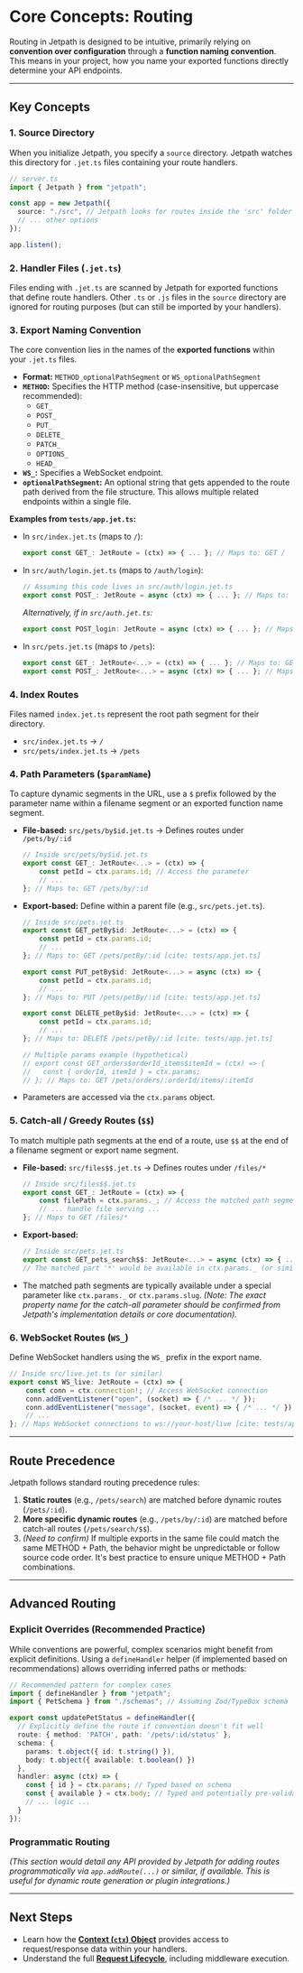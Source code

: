 <docmach type="wrapper" file="docs/fragments/docs.html" replacement="content">
 
# Core Concepts: Routing

Routing in Jetpath is designed to be intuitive, primarily relying on **convention over configuration** through a **function naming convention**. This means in your project, how you name your exported functions directly determine your API endpoints.

---

## Key Concepts

### 1. Source Directory

When you initialize Jetpath, you specify a `source` directory. Jetpath watches this directory for `.jet.ts` files containing your route handlers.

```typescript
// server.ts
import { Jetpath } from "jetpath";

const app = new Jetpath({
  source: "./src", // Jetpath looks for routes inside the 'src' folder
  // ... other options
});

app.listen();
```

### 2\. Handler Files (`.jet.ts`)

Files ending with `.jet.ts` are scanned by Jetpath for exported functions that define route handlers. Other `.ts` or `.js` files in the `source` directory are ignored for routing purposes (but can still be imported by your handlers).

### 3\. Export Naming Convention

The core convention lies in the names of the **exported functions** within your `.jet.ts` files.

  * **Format:** `METHOD_optionalPathSegment` or `WS_optionalPathSegment`
  * **`METHOD`:** Specifies the HTTP method (case-insensitive, but uppercase recommended):
      * `GET_`
      * `POST_`
      * `PUT_`
      * `DELETE_`
      * `PATCH_`
      * `OPTIONS_`
      * `HEAD_`
  * **`WS_`:** Specifies a WebSocket endpoint.
  * **`optionalPathSegment`:** An optional string that gets appended to the route path derived from the file structure. This allows multiple related endpoints within a single file.

**Examples from `tests/app.jet.ts`:**

  * In `src/index.jet.ts` (maps to `/`):
    ```typescript
    export const GET_: JetRoute = (ctx) => { ... }; // Maps to: GET /
    ```
  * In `src/auth/login.jet.ts` (maps to `/auth/login`):
    ```typescript
    // Assuming this code lives in src/auth/login.jet.ts
    export const POST_: JetRoute = async (ctx) => { ... }; // Maps to: POST /auth/login
    ```
    *Alternatively, if in `src/auth.jet.ts`:*
    ```typescript
    export const POST_login: JetRoute = async (ctx) => { ... }; // Maps to: POST /auth/login [cite: tests/app.jet.ts]
    ```
  * In `src/pets.jet.ts` (maps to `/pets`):
    ```typescript
    export const GET_: JetRoute<...> = (ctx) => { ... }; // Maps to: GET /pets [cite: tests/app.jet.ts]
    export const POST_: JetRoute<...> = async (ctx) => { ... }; // Maps to: POST /pets [cite: tests/app.jet.ts]
    ```

### 4\. Index Routes

Files named `index.jet.ts` represent the root path segment for their directory.

  * `src/index.jet.ts` -\> `/`
  * `src/pets/index.jet.ts` -\> `/pets`

### 4\. Path Parameters (`$paramName`)

To capture dynamic segments in the URL, use a `$` prefix followed by the parameter name within a filename segment or an exported function name segment.

  * **File-based:** `src/pets/by$id.jet.ts` -\> Defines routes under `/pets/by/:id`
    ```typescript
    // Inside src/pets/by$id.jet.ts
    export const GET_: JetRoute<...> = (ctx) => {
        const petId = ctx.params.id; // Access the parameter
        // ...
    }; // Maps to: GET /pets/by/:id
    ```
  * **Export-based:** Define within a parent file (e.g., `src/pets.jet.ts`).
    ```typescript
    // Inside src/pets.jet.ts
    export const GET_petBy$id: JetRoute<...> = (ctx) => {
        const petId = ctx.params.id;
        // ...
    }; // Maps to: GET /pets/petBy/:id [cite: tests/app.jet.ts]

    export const PUT_petBy$id: JetRoute<...> = async (ctx) => {
        const petId = ctx.params.id;
        // ...
    }; // Maps to: PUT /pets/petBy/:id [cite: tests/app.jet.ts]

    export const DELETE_petBy$id: JetRoute<...> = (ctx) => {
        const petId = ctx.params.id;
        // ...
    }; // Maps to: DELETE /pets/petBy/:id [cite: tests/app.jet.ts]

    // Multiple params example (hypothetical)
    // export const GET_orders$orderId_items$itemId = (ctx) => {
    //   const { orderId, itemId } = ctx.params;
    // }; // Maps to: GET /pets/orders/:orderId/items/:itemId
    ```
  * Parameters are accessed via the `ctx.params` object.

### 5\. Catch-all / Greedy Routes (`$$`)

To match multiple path segments at the end of a route, use `$$` at the end of a filename segment or export name segment.

  * **File-based:** `src/files$$.jet.ts` -\> Defines routes under `/files/*`
    ```typescript
    // Inside src/files$$.jet.ts
    export const GET_: JetRoute = (ctx) => {
        const filePath = ctx.params._; // Access the matched path segments (exact property name TBC)
        // ... handle file serving ...
    }; // Maps to GET /files/*
    ```
  * **Export-based:**
    ```typescript
    // Inside src/pets.jet.ts
    export const GET_pets_search$$: JetRoute<...> = async (ctx) => { ... }; // Maps to GET /pets/search/* [cite: tests/app.jet.ts]
    // The matched part '*' would be available in ctx.params._ (or similar TBC)
    ```
  * The matched path segments are typically available under a special parameter like `ctx.params._` or `ctx.params.slug`. *(Note: The exact property name for the catch-all parameter should be confirmed from Jetpath's implementation details or core documentation).*

### 6\. WebSocket Routes (`WS_`)

Define WebSocket handlers using the `WS_` prefix in the export name.

```typescript
// Inside src/live.jet.ts (or similar)
export const WS_live: JetRoute = (ctx) => {
    const conn = ctx.connection!; // Access WebSocket connection
    conn.addEventListener("open", (socket) => { /* ... */ });
    conn.addEventListener("message", (socket, event) => { /* ... */ });
    // ...
}; // Maps WebSocket connections to ws://your-host/live [cite: tests/app.jet.ts]
```

-----

## Route Precedence

Jetpath follows standard routing precedence rules:

1.  **Static routes** (e.g., `/pets/search`) are matched before dynamic routes (`/pets/:id`).
2.  **More specific dynamic routes** (e.g., `/pets/by/:id`) are matched before catch-all routes (`/pets/search/$$`).
3.  *(Need to confirm)* If multiple exports in the same file could match the same METHOD + Path, the behavior might be unpredictable or follow source code order. It's best practice to ensure unique METHOD + Path combinations.

-----

## Advanced Routing

### Explicit Overrides (Recommended Practice)

While conventions are powerful, complex scenarios might benefit from explicit definitions. Using a `defineHandler` helper (if implemented based on recommendations) allows overriding inferred paths or methods:

```typescript
// Recommended pattern for complex cases
import { defineHandler } from "jetpath";
import { PetSchema } from "./schemas"; // Assuming Zod/TypeBox schema

export const updatePetStatus = defineHandler({
  // Explicitly define the route if convention doesn't fit well
  route: { method: 'PATCH', path: '/pets/:id/status' },
  schema: {
    params: t.object({ id: t.string() }),
    body: t.object({ available: t.boolean() })
  },
  handler: async (ctx) => {
    const { id } = ctx.params; // Typed based on schema
    const { available } = ctx.body; // Typed and potentially pre-validated
    // ... logic ...
  }
});
```

### Programmatic Routing

*(This section would detail any API provided by Jetpath for adding routes programmatically via `app.addRoute(...)` or similar, if available. This is useful for dynamic route generation or plugin integrations.)*

-----

## Next Steps

  * Learn how the [**Context (`ctx`) Object**](https://www.google.com/search?q=./context.md) provides access to request/response data within your handlers.
  * Understand the full [**Request Lifecycle**](https://www.google.com/search?q=./request-lifecycle.md), including middleware execution.
 
 

</docmach>



